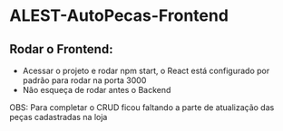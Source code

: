 # ALEST-AutoPecas-Frontend

## Rodar o Frontend: 

* Acessar o projeto e rodar npm start, o React está configurado por padrão para rodar na porta 3000
* Não esqueça de rodar antes o Backend

OBS: Para completar o CRUD ficou faltando a parte de atualização das peças cadastradas na loja

